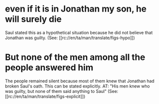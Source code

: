 # even if it is in Jonathan my son, he will surely die

Saul stated this as a hypothetical situation because he did not believe that Jonathan was guilty. (See: [[rc://en/ta/man/translate/figs-hypo]])

# But none of the men among all the people answered him

The people remained silent because most of them knew that Jonathan had broken Saul's oath. This can be stated explicitly. AT: "His men knew who was guilty, but none of them said anything to Saul" (See: [[rc://en/ta/man/translate/figs-explicit]])

